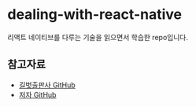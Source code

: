 # dealing-with-react-native

리액트 네이티브를 다루는 기술을 읽으면서 학습한 repo입니다.

## 참고자료

- [길벗출판사 GitHub](https://github.com/gilbutITbook/080236)
- [저자 GitHub](https://github.com/velopert/dealing-with-react-native)
